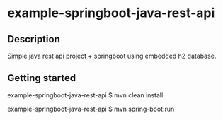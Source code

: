 # example-springboot-java-rest-api

## Description

Simple java rest api project + springboot using embedded h2 database.

## Getting started

example-springboot-java-rest-api
\$ mvn clean install

example-springboot-java-rest-api
\$ mvn spring-boot:run
